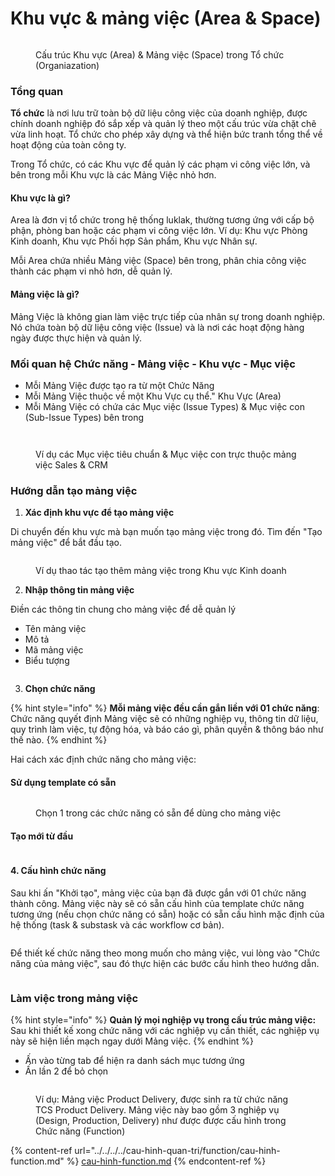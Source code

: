 # Khu vực & mảng việc (Area & Space)

<figure><img src="../../../../.gitbook/assets/image (269).png" alt=""><figcaption><p>Cấu trúc Khu vực (Area) &#x26; Mảng việc (Space) trong Tổ chức (Organiazation)</p></figcaption></figure>

### Tổng quan

**Tổ chức** là nơi lưu trữ toàn bộ dữ liệu công việc của doanh nghiệp, được chính doanh nghiệp đó sắp xếp và quản lý theo một cấu trúc vừa chặt chẽ vừa linh hoạt. Tổ chức cho phép xây dựng và thể hiện bức tranh tổng thể về hoạt động của toàn công ty.

Trong Tổ chức, có các Khu vực để quản lý các phạm vi công việc lớn, và bên trong mỗi Khu vực là các Mảng Việc nhỏ hơn.

#### Khu vực là gì?

Area là đơn vị tổ chức trong hệ thống luklak, thường tương ứng với cấp bộ phận, phòng ban hoặc các phạm vi công việc lớn. Ví dụ: Khu vực Phòng Kinh doanh, Khu vực Phối hợp Sản phẩm, Khu vực Nhân sự.

Mỗi Area chứa nhiều Mảng việc (Space) bên trong, phân chia công việc thành các phạm vi nhỏ hơn, dễ quản lý.

#### Mảng việc là gì?

Mảng Việc là không gian làm việc trực tiếp của nhân sự trong doanh nghiệp. Nó chứa toàn bộ dữ liệu công việc (Issue) và là nơi các hoạt động hàng ngày được thực hiện và quản lý.

### Mối quan hệ Chức năng - Mảng việc - Khu vực - Mục việc

* Mỗi Mảng Việc được tạo ra từ một Chức Năng
* Mỗi Mảng Việc thuộc về một Khu Vực cụ thể." Khu Vực (Area)
* Mỗi Mảng Việc có chứa các Mục việc (Issue Types) & Mục việc con (Sub-Issue Types) bên trong

<figure><img src="../../../../.gitbook/assets/image (441).png" alt=""><figcaption></figcaption></figure>

<figure><img src="../../../../.gitbook/assets/image (450).png" alt=""><figcaption><p>Ví dụ các Mục việc tiêu chuẩn &#x26; Mục việc con trực thuộc mảng việc Sales &#x26; CRM</p></figcaption></figure>

### Hướng dẫn tạo mảng việc

1. **Xác định khu vực để tạo mảng việc**

Di chuyển đến khu vực mà bạn muốn tạo mảng việc trong đó. Tìm đến "Tạo mảng việc" để bắt đầu tạo.

<figure><img src="../../../../.gitbook/assets/image (270).png" alt=""><figcaption><p>Ví dụ thao tác tạo thêm mảng việc trong Khu vực Kinh doanh</p></figcaption></figure>

2. **Nhập thông tin mảng việc**

Điền các thông tin chung cho mảng việc để dễ quản lý

* Tên mảng việc
* Mô tả
* Mã mảng việc
* Biểu tượng

<figure><img src="../../../../.gitbook/assets/image (271).png" alt=""><figcaption></figcaption></figure>

3. **Chọn chức năng**

{% hint style="info" %}
**Mỗi mảng việc đều cần gắn liền với 01 chức năng**: Chức năng quyết định Mảng việc sẽ có những nghiệp vụ, thông tin dữ liệu, quy trình làm việc, tự động hóa, và báo cáo gì, phân quyền & thông báo như thế nào.
{% endhint %}

Hai cách xác định chức năng cho mảng việc:

#### Sử dụng template có sẵn

<figure><img src="../../../../.gitbook/assets/image (272).png" alt=""><figcaption><p>Chọn 1 trong các chức năng có sẵn để dùng cho mảng việc</p></figcaption></figure>



#### Tạo mới từ đầu

<figure><img src="../../../../.gitbook/assets/image (273).png" alt=""><figcaption></figcaption></figure>

#### 4. Cấu hình chức năng

Sau khi ấn "Khởi tạo", mảng việc của bạn đã được gắn với 01 chức năng thành công. Mảng việc này sẽ có sẵn cấu hình của template chức năng tương ứng (nếu chọn chức năng có sẵn) hoặc có sẵn cấu hình mặc định của hệ thống (task & substask và các workflow cơ bản).

<figure><img src="../../../../.gitbook/assets/image (274).png" alt=""><figcaption></figcaption></figure>

Để thiết kế chức năng theo mong muốn cho mảng việc, vui lòng vào "Chức năng của mảng việc", sau đó thực hiện các bước cấu hình theo hướng dẫn.

<figure><img src="../../../../.gitbook/assets/image (277).png" alt=""><figcaption></figcaption></figure>

### Làm việc trong mảng việc

{% hint style="info" %}
**Quản lý mọi nghiệp vụ trong cấu trúc mảng việc:** Sau khi thiết kế xong chức năng với các nghiệp vụ cần thiết, các nghiệp vụ này sẽ hiện liền mạch ngay dưới Mảng việc.
{% endhint %}

* Ấn vào từng tab để hiện ra danh sách mục tương ứng
* Ấn lần 2 để bỏ chọn

<figure><img src="../../../../.gitbook/assets/image (438).png" alt=""><figcaption><p>Ví dụ: Mảng việc Product Delivery, được sinh ra từ chức năng TCS Product Delivery. Mảng việc này bao gồm 3 nghiệp vụ (Design, Production, Delivery) như được được cấu hình trong Chức năng (Function)</p></figcaption></figure>

{% content-ref url="../../../../cau-hinh-quan-tri/function/cau-hinh-function.md" %}
[cau-hinh-function.md](../../../../cau-hinh-quan-tri/function/cau-hinh-function.md)
{% endcontent-ref %}
